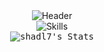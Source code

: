 <div align="center">
    <img alt="Header" src="https://github-widgetbox.vercel.app/api/profile?username=shadl7&data=followers,repositories,stars,commits&theme=darkmode"></img>
</div>
<div align="center">
    <img alt="Skills" src="https://github-widgetbox.vercel.app/api/skills?languages=c,cpp,lua,x86&theme=darkmode"></img>
</div>
<div align="center">
    <kbd>
        <img alt="shadl7's Stats" src="https://github-readme-stats.vercel.app/api?username=shadl7&theme=dark&show_icons=true&hide_border=true&count_private=true"></img>
    </kbd>
</div>
